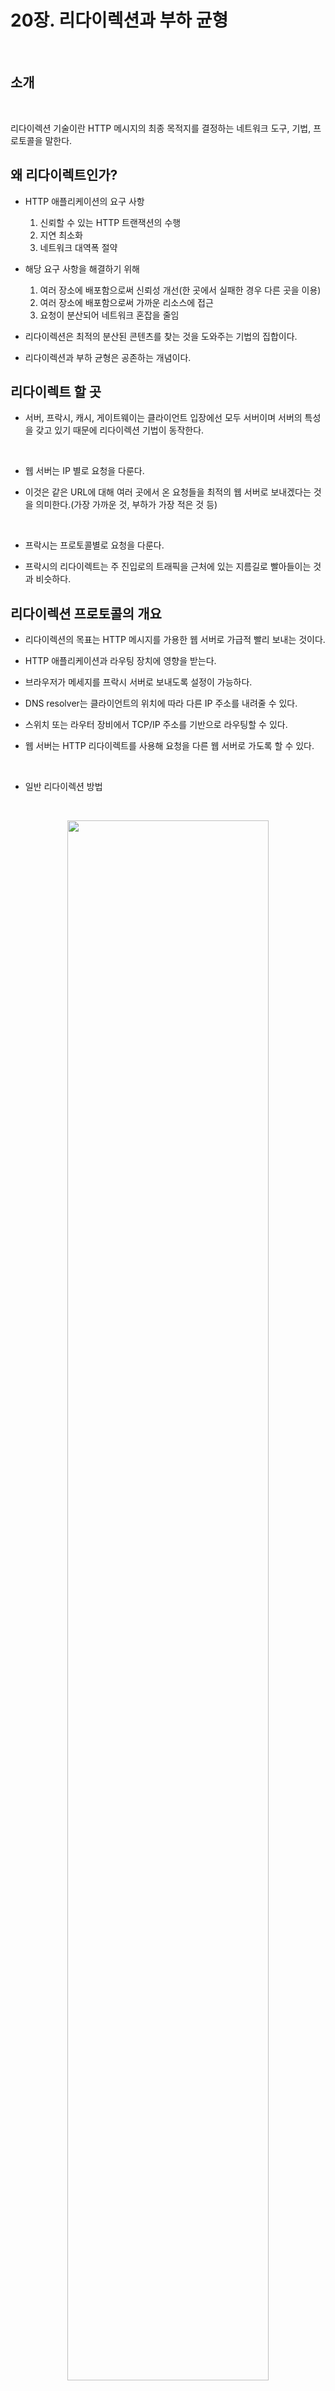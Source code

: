 # 20장. 리다이렉션과 부하 균형

<br>

## 소개

<br>

리다이렉션 기술이란 HTTP 메시지의 최종 목적지를 결정하는 네트워크 도구, 기법, 프로토콜을 말한다.

## 왜 리다이렉트인가?

- HTTP 애플리케이션의 요구 사항

    1. 신뢰할 수 있는 HTTP 트랜잭션의 수행
    2. 지연 최소화
    3. 네트워크 대역폭 절약

- 해당 요구 사항을 해결하기 위해

    1. 여러 장소에 배포함으로써 신뢰성 개선(한 곳에서 실패한 경우 다른 곳을 이용)
    2. 여러 장소에 배포함으로써 가까운 리소스에 접근
    3. 요청이 분산되어 네트워크 혼잡을 줄임
   
- 리다이렉션은 최적의 분산된 콘텐츠를 찾는 것을 도와주는 기법의 집합이다.

- 리다이렉션과 부하 균형은 공존하는 개념이다.
  
## 리다이렉트 할 곳

- 서버, 프락시, 캐시, 게이트웨이는 클라이언트 입장에선 모두 서버이며 서버의 특성을 갖고 있기 때문에 리다이렉션 기법이 동작한다.

<br>

- 웹 서버는 IP 별로 요청을 다룬다.

- 이것은 같은 URL에 대해 여러 곳에서 온 요청들을 최적의 웹 서버로 보내겠다는 것을 의미한다.(가장 가까운 것, 부하가 가장 적은 것 등)

<br>

- 프락시는 프로토콜별로 요청을 다룬다.
  
- 프락시의 리다이렉트는 주 진입로의 트래픽을 근처에 있는 지름길로 빨아들이는 것과 비슷하다.

## 리다이렉션 프로토콜의 개요

- 리다이렉션의 목표는 HTTP 메시지를 가용한 웹 서버로 가급적 빨리 보내는 것이다.

- HTTP 애플리케이션과 라우팅 장치에 영향을 받는다.
  
- 브라우저가 메세지를 프락시 서버로 보내도록 설정이 가능하다.
 
- DNS resolver는 클라이언트의 위치에 따라 다른 IP 주소를 내려줄 수 있다.
  
- 스위치 또는 라우터 장비에서 TCP/IP 주소를 기반으로 라우팅할 수 있다.

- 웹 서버는 HTTP 리다이렉트를 사용해 요청을 다른 웹 서버로 가도록 할 수 있다.

<br>

- 일반 리다이렉션 방법
  
<br>

<p align="center"><img src="../images/20_1.webp" width="80%"></p>

<br>


- 프락시 서버 리다이렉션 방법

<br>

<p align="center"><img src="../images/20_2.webp" width="80%"></p>

<br>

## 일반적인 리다이렉션 방법

### HTTP 리다이렉션

- 리다이렉팅 서버가 콘텐츠 서버의 부하나 거리를 고려하여 최선의 서버로 요청을 리다이렉트한다.

- 특징
    
    클라이언트의 IP 주소에 기반한 결정

- 단점

    리다이렉팅 서버의 부하가 커질 수 있음
    
    두번의 왕복이필요하기 때문에 지연이 커짐
    
    리다이렉트 서버가 고장나면 사이트도 고장남

### DNS 리다이렉션

- DNS는 하나의 도메인에 여러 IP 주소가 등록되는 것을 허용한다.

- 웹 서버들을 모니터링하는 DNS 분석자가 존재한다.

- DNS 결정 알고리즘

    - 라운드 로빈
    
        웹 서버 팜 전체에 대한 부하 균형 유지에 초점

    - 부하 균형 알고리즘

        웹 서버의 부하를 추적하여 부하가 가장 낮은 서버를 목록의 첫 번째에 위치시킴

    - 근접 라우팅 알고리즘
    
        사용자와 가장 가까운 위치의 웹 서버로 라우팅

    - 결함 마스킹 알고리즘
  
        네트워크 상태를 모니터링하여 장애 지점을 피해 라우팅

    
### 임의 캐스트 어드레싱

- 백본 라우터의 최단거리 라우팅에 의존하는 방법

- 이 방법이 동작하는 방식

    각 웹 서버에게 자신을 인접한 백본 라우터를 향하는 라우터라고 광고하는 것

```
백본 라우터란?

백본 라우터는 광역 네트워크(WAN)의 핵심 부분을 형성하는 고성능 라우터입니다. 

백본 라우터는 여러 네트워크를 연결하고, 데이터를 효율적으로 전송하며, 네트워크의 안정성을 유지하는 역할을 합니다. 

 기업에서는 사내망과 인터넷을 연결하는 데 백본 라우터를 사용합니다. 기관에서는 내부망과 외부망을 연결하는 데 백본 라우터를 사용합니다. 정부에서는 전국의 각 기관을 연결하는 데 백본 라우터를 사용합니다.

```

<br>

<p align="center"><img src="../images/20_3.png" width="80%"></p>

<br>

### 아이피 맥 포워딩

- 레이어-4 스위치를 사용해 특정 IP 주소와 포트번호에 대한 요청을 특정 MAC 장비로 포워딩

<br>

<p align="center"><img src="../images/20_4.webp" width="80%"></p>

<br>

###  아이피 주소 포워딩

- 레이어-4 스위치를 사용해 특정 IP 주소와 포트번호에 대해 목적지 IP 주소의 변경에 따라 라우팅


### 네트워크 구성요소 제어 프로토콜

- 네트워크 구성요소들과 서버 구성요소들의 통신 수단

